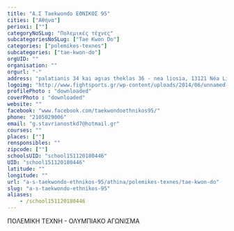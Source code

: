 ```yaml
---
title: "Α.Σ Taekwondo ΕΘΝΙΚΟΣ 95"
cities: ["Αθήνα"]
perioxi: [""]
categoryNoSLug: "Πολεμικές τέχνες"
subcategoriesNoSLug: ["Tae Kwon Do"]
categories: ["polemikes-texnes"]
subcategories: ["tae-kwon-do"]
orgUID: ""
organisation: ""
orgurl: "-"
address: "palatianis 34 kai agιas theklas 36 - nea liosia, 13121 Néa Liósia, Greece"
logoimg: "http://www.fightsports.gr/wp-content/uploads/2014/06/unnamed-3.jpg"
profilePhoto : "downloaded"
coverPhoto : "downloaded"
website: ""
facebook: "www.facebook.com/taekwondoethnikos95/"
phone: "2105029006"
email: "g.stavrianostkd7@hotmail.gr"
courses: ""
places: [""]
rensponsibles: ""
zipcode: [""]
schoolsUID: "school151120180446"
UID: "school151120180446"
latitude: ""
longitude: ""
url: "a-s-taekwondo-ethnikos-95/athina/polemikes-texnes/tae-kwon-do"
slug: "a-s-taekwondo-ethnikos-95"
aliases:
    - /school151120180446
---
```





ΠΟΛΕΜΙΚΗ ΤΕΧΝΗ - ΟΛΥΜΠΙΑΚΟ ΑΓΩΝΙΣΜΑ